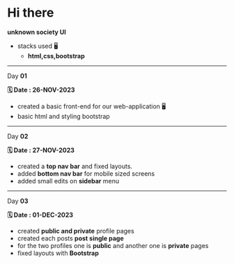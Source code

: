 # Hi there

**unknown society  UI**

- stacks used 🖥️
  - **html,css,bootstrap**

---
Day **01**

**🗓️ Date : 26-NOV-2023**

- created a basic front-end for our web-application 🖥️
- basic html and styling bootstrap

---

Day **02**

**🗓️ Date : 27-NOV-2023**

- created a **top nav bar** and fixed layouts.
- added **bottom nav bar** for mobile sized screens
- added small edits on **sidebar** menu

---

Day **03**

**🗓️ Date : 01-DEC-2023**

- created **public and private** profile pages
- created each posts **post single page**
- for the two profiles one is **public** and another one is **private** pages
- fixed layouts with **Bootstrap**  

